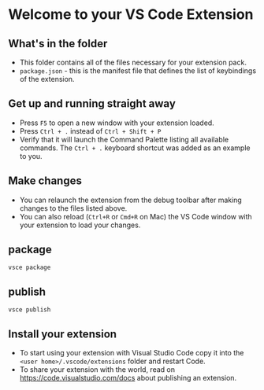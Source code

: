 # Welcome to your VS Code Extension

## What's in the folder

* This folder contains all of the files necessary for your extension pack.
* `package.json` - this is the manifest file that defines the list of keybindings of the extension.

## Get up and running straight away

* Press `F5` to open a new window with your extension loaded.
* Press `Ctrl + .` instead of `Ctrl + Shift + P`
* Verify that it will launch the Command Palette listing all available commands. The `Ctrl + .` keyboard shortcut was added as an example to you.

## Make changes

* You can relaunch the extension from the debug toolbar after making changes to the files listed above.
* You can also reload (`Ctrl+R` or `Cmd+R` on Mac) the VS Code window with your extension to load your changes.

## package

```shell
vsce package
```

## publish

```shell
vsce publish
```

## Install your extension

* To start using your extension with Visual Studio Code copy it into the `<user home>/.vscode/extensions` folder and restart Code.
* To share your extension with the world, read on https://code.visualstudio.com/docs about publishing an extension.
